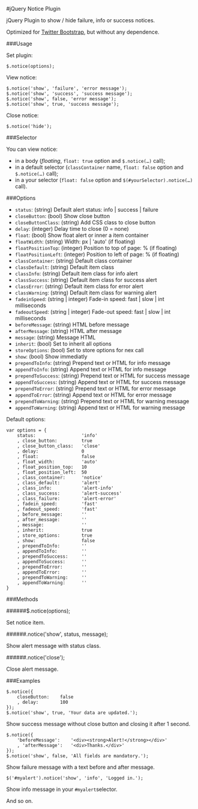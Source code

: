 #jQuery Notice Plugin

jQuery Plugin to show / hide failure, info or success notices.

Optimized for [Twitter Bootstrap](http://getbootstrap.com), but without any dependence.

###Usage

Set plugin:
  
	$.notice(options);

View notice:

	$.notice('show', 'failure', 'error message');
	$.notice('show', 'success', 'success message');
	$.notice('show', false, 'error message');
	$.notice('show', true, 'success message');

Close notice:

	$.notice('hide');

###Selector

You can view notice:

- in a body (*floating*, `float: true` option and `$.notice(…)` call);
- in a default selector (`classContainer` name, `float: false` option and `$.notice(…)` call);
- in a your selector (`float: false` option and `$(#yourSelector).notice(…)` call).

###Options

- `status`: (string) Default alert status: info | success | failure
- `closeButton`: (bool) Show close button
- `closeButtonClass`: (string) Add CSS class to close button
- `delay`: (integer) Delay time to close (0 = none)
- `float`: (bool) Show float alert or inner a item container
- `floatWidth`: (string) Width: px | 'auto' (if floating)
- `floatPositionTop`: (integer) Position to top of page: % (if floating)
- `floatPositionLeft`: (integer) Position to left of page: % (if floating)
- `classContainer`: (string) Default class container
- `classDefault`: (string) Default item class
- `classInfo`: (string) Default item class for info alert
- `classSuccess`: (string) Default item class for success alert
- `classError`: (string) Default item class for error alert
- `classWarning`: (string) Default item class for warning alert
- `fadeinSpeed`: (string | integer) Fade-in speed: fast | slow | int milliseconds
- `fadeoutSpeed`: (string | integer) Fade-out speed: fast | slow | int milliseconds
- `beforeMessage`: (string) HTML before message
- `afterMessage`: (string) HTML after message
- `message`: (string) Message HTML
- `inherit`: (bool) Set to inherit all options
- `storeOptions`: (bool) Set to store options for nex call
- `show`: (bool) Show immediatly
- `prependToInfo`: (string) Prepend text or HTML for info message
- `appendToInfo`: (string) Append text or HTML for info message
- `prependToSuccess`: (string) Prepend text or HTML for success message
- `appendToSuccess`: (string) Append text or HTML for success message
- `prependToError`: (string) Prepend text or HTML for error message
- `appendToError`: (string) Append text or HTML for error message
- `prependToWarning`: (string) Prepend text or HTML for warning message
- `appendToWarning`: (string) Append text or HTML for warning message

Default options:

	var options = {
		status:					'info'
		, close_button:			true
		, close_button_class:	'close'
		, delay:				0
		, float:				false
		, float_width:			'auto'
		, float_position_top:	10
		, float_position_left:	50
		, class_container:		'notice'
		, class_default:		'alert'
		, class_info:			'alert-info'
		, class_success:		'alert-success'
		, class_failure:		'alert-error'
		, fadein_speed:			'fast'
		, fadeout_speed:		'fast'
		, before_message:		''
		, after_message:		''
		, message:				''
		, inherit:				true
		, store_options:		true
		, show:					false
		, prependToInfo:		''
		, appendToInfo:			''
		, prependToSuccess:		''
		, appendToSuccess:		''
		, prependToError:		''
		, appendToError:		''
		, prependToWarning:		''
		, appendToWarning:		''
	}


###Methods

######$.notice(options);

Set notice item.

######.notice('show', status, message);

Show alert message with status class.

######.notice('close');

Close alert message.

###Examples

	$.notice({
		closeButton:	false
		, delay:		100
	});
	$.notice('show', true, 'Your data are updated.');

Show success message without close button and closing it after 1 second.

	$.notice({
		'beforeMessage':	'<div><strong>Alert!</strong></div>'
		, 'afterMessage':	'<div>Thanks.</div>'
	});
	$.notice('show', false, 'All fields are mandatory.');

Show failure message with a text before and after message.
	
	$('#myalert').notice('show', 'info', 'Logged in.');
	
Show info message in your `#myalert`selector.

And so on.
